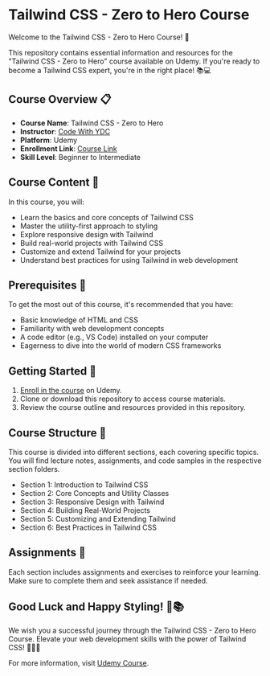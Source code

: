 # Tailwind CSS - Zero to Hero Course

Welcome to the Tailwind CSS - Zero to Hero Course! 🚀

This repository contains essential information and resources for the "Tailwind CSS - Zero to Hero" course available on Udemy. If you're ready to become a Tailwind CSS expert, you're in the right place! 📚💻

## Course Overview 📋

- **Course Name**: Tailwind CSS - Zero to Hero
- **Instructor**: [Code With YDC](https://www.udemy.com/user/code-with-ydc/)
- **Platform**: Udemy
- **Enrollment Link**: [Course Link](https://www.udemy.com/course/tailwind-css-zero-to-hero/)
- **Skill Level**: Beginner to Intermediate

## Course Content 📔

In this course, you will:

- Learn the basics and core concepts of Tailwind CSS
- Master the utility-first approach to styling
- Explore responsive design with Tailwind
- Build real-world projects with Tailwind CSS
- Customize and extend Tailwind for your projects
- Understand best practices for using Tailwind in web development

## Prerequisites 🧩

To get the most out of this course, it's recommended that you have:

- Basic knowledge of HTML and CSS
- Familiarity with web development concepts
- A code editor (e.g., VS Code) installed on your computer
- Eagerness to dive into the world of modern CSS frameworks

## Getting Started 🏁

1. [Enroll in the course](https://www.udemy.com/course/tailwind-css-zero-to-hero/) on Udemy.
2. Clone or download this repository to access course materials.
3. Review the course outline and resources provided in this repository.

## Course Structure 🏫

This course is divided into different sections, each covering specific topics. You will find lecture notes, assignments, and code samples in the respective section folders.

- Section 1: Introduction to Tailwind CSS
- Section 2: Core Concepts and Utility Classes
- Section 3: Responsive Design with Tailwind
- Section 4: Building Real-World Projects
- Section 5: Customizing and Extending Tailwind
- Section 6: Best Practices in Tailwind CSS

## Assignments 📝

Each section includes assignments and exercises to reinforce your learning. Make sure to complete them and seek assistance if needed.

## Good Luck and Happy Styling! 🤞📚

We wish you a successful journey through the Tailwind CSS - Zero to Hero Course. Elevate your web development skills with the power of Tailwind CSS! 💪👨‍💻


For more information, visit [Udemy Course](https://www.udemy.com/course/tailwind-css-zero-to-hero/).
